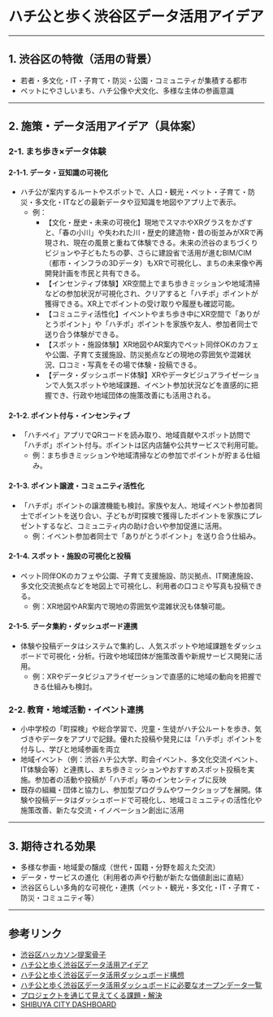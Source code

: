 # ハチ公と歩く渋谷区データ活用アイデア

---

## 1. 渋谷区の特徴（活用の背景）
- 若者・多文化・IT・子育て・防災・公園・コミュニティが集積する都市
- ペットにやさしいまち、ハチ公像や犬文化、多様な主体の参画意識

---

## 2. 施策・データ活用アイデア（具体案）


### 2-1. まち歩き×データ体験

#### 2-1-1. データ・豆知識の可視化
- ハチ公が案内するルートやスポットで、人口・観光・ペット・子育て・防災・多文化・ITなどの最新データや豆知識を地図やアプリ上で表示。
    - 例：
      - 【文化・歴史・未来の可視化】現地でスマホやXRグラスをかざすと、「春の小川」や失われた川・歴史的建造物・昔の街並みがXRで再現され、現在の風景と重ねて体験できる。未来の渋谷のまちづくりビジョンや子どもたちの夢、さらに建設省で活用が進むBIM/CIM（都市・インフラの3Dデータ）もXRで可視化し、まちの未来像や再開発計画を市民と共有できる。
      - 【インセンティブ体験】XR空間上でまち歩きミッションや地域清掃などの参加状況が可視化され、クリアすると「ハチポ」ポイントが獲得できる。XR上でポイントの受け取りや履歴も確認可能。
      - 【コミュニティ活性化】イベントやまち歩き中にXR空間で「ありがとうポイント」や「ハチポ」ポイントを家族や友人、参加者同士で送り合う体験ができる。
      - 【スポット・施設体験】XR地図やAR案内でペット同伴OKのカフェや公園、子育て支援施設、防災拠点などの現地の雰囲気や混雑状況、口コミ・写真をその場で体験・投稿できる。
      - 【データ・ダッシュボード体験】XRやデータビジュアライゼーションで人気スポットや地域課題、イベント参加状況などを直感的に把握でき、行政や地域団体の施策改善にも活用される。

#### 2-1-2. ポイント付与・インセンティブ
- 「ハチペイ」アプリでQRコードを読み取り、地域貢献やスポット訪問で「ハチポ」ポイント付与。ポイントは区内店舗や公共サービスで利用可能。
    - 例：まち歩きミッションや地域清掃などの参加でポイントが貯まる仕組み。

#### 2-1-3. ポイント譲渡・コミュニティ活性化
- 「ハチポ」ポイントの譲渡機能も検討。家族や友人、地域イベント参加者同士でポイントを送り合い、子どもが町探検で獲得したポイントを家族にプレゼントするなど、コミュニティ内の助け合いや参加促進に活用。
    - 例：イベント参加者同士で「ありがとうポイント」を送り合う仕組み。

#### 2-1-4. スポット・施設の可視化と投稿
- ペット同伴OKのカフェや公園、子育て支援施設、防災拠点、IT関連施設、多文化交流拠点などを地図上で可視化し、利用者の口コミや写真も投稿できる。
    - 例：XR地図やAR案内で現地の雰囲気や混雑状況も体験可能。

#### 2-1-5. データ集約・ダッシュボード連携
- 体験や投稿データはシステムで集約し、人気スポットや地域課題をダッシュボードで可視化・分析。行政や地域団体が施策改善や新規サービス開発に活用。
    - 例：XRやデータビジュアライゼーションで直感的に地域の動向を把握できる仕組みも検討。

### 2-2. 教育・地域活動・イベント連携
- 小中学校の「町探検」や総合学習で、児童・生徒がハチ公ルートを歩き、気づきやデータをアプリで記録。優れた投稿や発見には「ハチポ」ポイントを付与し、学びと地域参画を両立
- 地域イベント（例：渋谷ハチ公大学、町会イベント、多文化交流イベント、IT体験会等）と連携し、まち歩きミッションやおすすめスポット投稿を実施。参加者の活動や投稿が「ハチポ」等のインセンティブに反映
- 既存の組織・団体と協力し、参加型プログラムやワークショップを展開。体験や投稿データはダッシュボードで可視化し、地域コミュニティの活性化や施策改善、新たな交流・イノベーション創出に活用

---

## 3. 期待される効果
- 多様な参画・地域愛の醸成（世代・国籍・分野を超えた交流）
- データ・サービスの進化（利用者の声や行動が新たな価値創出に直結）
- 渋谷区らしい多角的な可視化・連携（ペット・観光・多文化・IT・子育て・防災・コミュニティ等）

---

## 参考リンク
- [渋谷区ハッカソン提案骨子](./shibuya.md)
- [ハチ公と歩く渋谷区データ活用アイデア](./hatikou.md)
- [ハチ公と歩く渋谷区データ活用ダッシュボード構想](./dashboard.md)
- [ハチ公と歩く渋谷区データ活用ダッシュボードに必要なオープンデータ一覧](./opendata.md)
- [プロジェクトを通じて見えてくる課題・解決](./problem.md)
- [SHIBUYA CITY DASHBOARD](https://www.city.shibuya.tokyo.jp/shisei/koho/dashboard.html)
